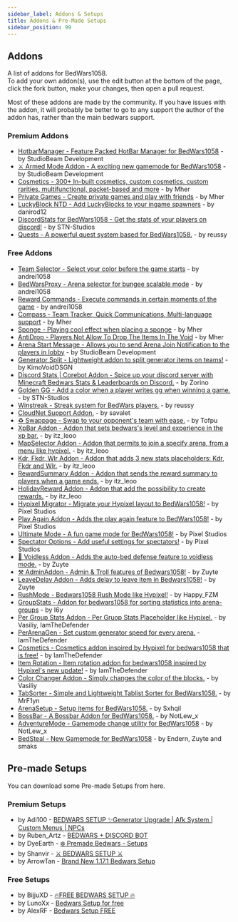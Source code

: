 ```yaml
---
sidebar_label: Addons & Setups
title: Addons & Pre-Made Setups
sidebar_position: 99
---
```


## Addons

A list of addons for BedWars1058. <br/>
To add your own addon(s), use the edit button at the bottom of the page, click the fork button, make your changes, then open a pull request.

Most of these addons are made by the community.
If you have issues with the addon, it will probably be better to go to any support the author of the addon has, rather than the main bedwars support.

### Premium Addons
- [HotbarManager - Feature Packed HotBar Manager for BedWars1058](https://polymart.org/resource/2183/) - by StudioBeam Development
- [⚔️ Armed Mode Addon - A exciting new gamemode for BedWars1058](https://polymart.org/resource/2394/) - by StudioBeam Development
- [Cosmetics - 300+ In-built cosmetics, custom cosmetics, custom rarities, multifunctional, packet-based and more](https://polymart.org/resource/1619/) - by Mher
- [Private Games - Create private games and play with friends](https://polymart.org/resource/1620/) - by Mher
- [LuckyBlock NTD - Add LuckyBlocks to your ingame spawners](https://www.spigotmc.org/resources/94872/) - by danirod12
- [DiscordStats for BedWars1058 - Get the stats of your players on discord!](https://polymart.org/resource/1889/) - by STN-Studios
- [Quests - A powerful quest system based for BedWars1058.](https://polymart.org/resource/1802) - by reussy

### Free Addons
- [Team Selector - Select your color before the game starts](https://www.spigotmc.org/resources/60438/) - by andrei1058
- [BedWarsProxy - Arena selector for bungee scalable mode](https://www.spigotmc.org/resources/66642/) - by andrei1058
- [Reward Commands - Execute commands in certain moments of the game](https://www.spigotmc.org/resources/55381/) - by andrei1058
- [Compass - Team Tracker, Quick Communications, Multi-language support](https://www.spigotmc.org/resources/91537/) - by Mher
- [Sponge - Playing cool effect when placing a sponge](https://www.spigotmc.org/resources/93540/) - by Mher
- [AntiDrop - Players Not Allow To Drop The Items In The Void](https://www.spigotmc.org/resources/86391/) - by Mher
- [Arena Start Message - Allows you to send Arena Join Notification to the players in lobby](https://polymart.org/resource/1880/) - by StudioBeam Development
- [Generator Split - Lightweight addon to split generator items on teams!](https://www.spigotmc.org/resources/83883/) - by KimoVoidDSGN
- [Discord Stats | Corebot Addon - Spice up your discord server with Minecraft Bedwars Stats & Leaderboards on Discord.](https://builtbybit.com/resources/20403/) - by Zorino
- [Golden GG - Add a color when a player writes gg when winning a game.](https://www.spigotmc.org/resources/95321/) - by STN-Studios
- [Winstreak - Streak system for BedWars players.](https://polymart.org/resource/1871) - by reussy
- [CloudNet Support Addon.](https://www.spigotmc.org/resources/100041/) - by savalet
- [♻️ Swappage - Swap to your opponent's team with ease.](https://www.spigotmc.org/resources/102551/) - by Tofpu
- [XpBar Addon - Addon that sets bedwars's level and experience in the xp bar.](https://polymart.org/resource/2743/) - by itz_leoo
- [MapSelector Addon - Addon that permits to join a specify arena, from a menu like hypixel.](https://polymart.org/resource/2776/) - by itz_leoo
- [Kdr, Fkdr, Wlr Addon - Addon that adds 3 new stats placeholders: Kdr, Fkdr and Wlr.](https://polymart.org/resource/2778/) - by itz_leoo
- [RewardSummary Addon - Addon that sends the reward summary to players when a game ends.](https://polymart.org/resource/2826/) - by itz_leoo
- [HolidayReward Addon - Addon that add the possibility to create rewards.](https://polymart.org/resource/3079) - by itz_leoo
- [Hypixel Migrator - Migrate your Hypixel layout to BedWars1058!](https://polymart.org/resource/2836/) - by Pixel Studios
- [Play Again Addon - Adds the play again feature to BedWars1058!](https://polymart.org/resource/1946/) - by Pixel Studios
- [Ultimate Mode - A fun game mode for BedWars1058!](https://polymart.org/resource/2785/) - by Pixel Studios
- [Spectator Options - Add useful settings for spectators!](https://polymart.org/resource/1916/) - by Pixel Studios
- [🍇 Voidless Addon - Adds the auto-bed defense feature to voidless mode.](https://polymart.org/resource/2599/) - by Zuyte
- [⚒️ AdminAddon - Admin & Troll features of Bedwars1058!](https://polymart.org/resource/2684/) - by Zuyte
- [LeaveDelay Addon - Adds delay to leave item in Bedwars1058!](https://polymart.org/resource/2805/) - by Zuyte
- [RushMode - Bedwars1058 Rush Mode like Hypixel!](https://www.spigotmc.org/resources/105028/) - by Happy_FZM
- [GroupStats - Addon for bedwars1058 for sorting statistics into arena-groups](https://polymart.org/resource/3184) - by I6y
- [Per Group Stats Addon - Per Gruop Stats Placeholder like Hypixel.](https://www.spigotmc.org/resources/105279/) - by Vasiliy, IamTheDefender
- [PerArenaGen - Set custom generator speed for every arena.](https://polymart.org/resource/2815/) - IamTheDefender
- [Cosmetics - Cosmetics addon inspired by Hypixel for bedwars1058 that is free!](https://www.spigotmc.org/resources/106685/) - by IamTheDefender
- [Item Rotation - Item rotation addon for bedwars1058 inspired by Hypixel's new update!](https://www.spigotmc.org/resources/107016/) - by IamTheDefender
- [Color Changer Addon - Simply changes the color of the blocks.](https://www.spigotmc.org/resources/104501/) - by Vasiliy
- [TabSorter - Simple and Lightweight Tablist Sorter for BedWars1058.](https://www.spigotmc.org/resources/100842/) - by MrF1yn
- [ArenaSetup - Setup items for BedWars1058.](https://www.spigotmc.org/resources/97709/) - by Sxhqil
- [BossBar - A Bossbar Addon for BedWars1058.](https://polymart.org/resource/2881/) - by NotLew_x
- [AdventureMode - Gamemode change utility for BedWars1058](https://polymart.org/resource/3296/) - by NotLew_x
- [BedSteal - New Gamemode for BedWars1058](https://polymart.org/resource/3575/) - by Endern, Zuyte and smaks

## Pre-made Setups

You can download some Pre-made Setups from here.

### Premium Setups
- by Adi100 - [BEDWARS SETUP ✨Generator Upgrade | Afk System | Custom Menus | NPCs](https://builtbybit.com/resources/12378/)
- by Ruben_Artz - [BEDWARS + DISCORD BOT](https://polymart.org/resource/544/)
- by DyeEarth - [❄️ Premade Bedwars - Setups](https://polymart.org/resource/1679/)
- by Shanvir - [⚔ BEDWARS SETUP ⚔](https://polymart.org/resource/2913/)
- by ArrowTan - [Brand New 1.17.1 Bedwars Setup](https://polymart.org/resource/3038)

### Free Setups
- by BijjuXD - [🔥FREE BEDWARS SETUP 🔥](https://polymart.org/r/4343)
- by LunoXx - [ Bedwars Setup for free](https://polymart.org/resource/2810/)
- by AlexRF - [Bedwars Setup FREE](https://polymart.org/resource/4292) 

